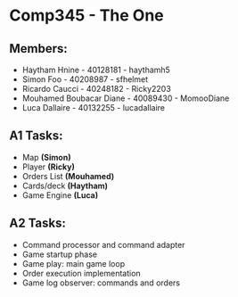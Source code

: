 # Comp345 - The One
## Members:
- Haytham Hnine - 40128181 - haythamh5  
- Simon Foo - 40208987 - sfhelmet
- Ricardo Caucci - 40248182 - Ricky2203
- Mouhamed Boubacar Diane - 40089430 - MomooDiane
- Luca Dallaire - 40132255 - lucadallaire

## A1 Tasks:
- Map **(Simon)**  
- Player **(Ricky)**  
- Orders List **(Mouhamed)**
- Cards/deck **(Haytham)**  
- Game Engine **(Luca)**

## A2 Tasks:
- Command processor and command adapter 
- Game startup phase 
- Game play: main game loop 
- Order execution implementation 
- Game log observer: commands and orders 

